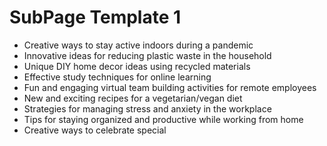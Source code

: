 # SubPage Template 1

- Creative ways to stay active indoors during a pandemic
- Innovative ideas for reducing plastic waste in the household
- Unique DIY home decor ideas using recycled materials
- Effective study techniques for online learning
- Fun and engaging virtual team building activities for remote employees
- New and exciting recipes for a vegetarian/vegan diet
- Strategies for managing stress and anxiety in the workplace
- Tips for staying organized and productive while working from home
- Creative ways to celebrate special